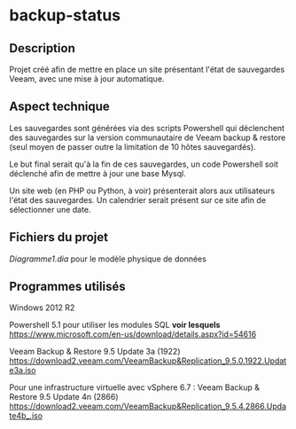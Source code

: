 # backup-status

## Description

Projet créé afin de mettre en place un site présentant l'état de sauvegardes Veeam, avec une mise à jour automatique.

## Aspect technique

Les sauvegardes sont générées via des scripts Powershell qui déclenchent des sauvegardes sur la version communautaire
de Veeam backup & restore (seul moyen de passer outre la limitation de 10 hôtes sauvegardés).

Le but final serait qu'à la fin de ces sauvegardes, un code Powershell soit déclenché afin de mettre à jour une base Mysql.

Un site web (en PHP ou Python, à voir) présenterait alors aux utilisateurs l'état des sauvegardes.
Un calendrier serait présent sur ce site afin de sélectionner une date.

## Fichiers du projet

_Diagramme1.dia_ pour le modèle physique de données

## Programmes utilisés

Windows 2012 R2

Powershell 5.1 pour utiliser les modules SQL **voir lesquels** https://www.microsoft.com/en-us/download/details.aspx?id=54616

Veeam Backup & Restore 9.5 Update 3a (1922) https://download2.veeam.com/VeeamBackup&Replication_9.5.0.1922.Update3a.iso

Pour une infrastructure virtuelle avec vSphere 6.7 :
Veeam Backup & Restore 9.5 Update 4n (2866) https://download2.veeam.com/VeeamBackup&Replication_9.5.4.2866.Update4b_.iso
